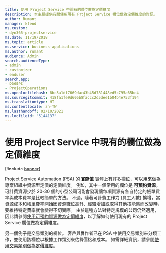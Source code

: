 ```yaml
---
title: 使用 Project Service 中現有的欄位做為定價維度
description: 本主題提供有關使用現有 Project Service 欄位做為定價維度的資訊。
author: Rumant
manager: kfend
ms.custom:
- dyn365-projectservice
ms.date: 11/19/2018
ms.topic: article
ms.service: business-applications
ms.author: rumant
audience: Admin
search.audienceType:
- admin
- customizer
- enduser
search.app:
- D365PS
- ProjectOperations
ms.openlocfilehash: 8bc3a1df7669dac43b45d781448ed5c795a65be4
ms.sourcegitcommit: 418fa1fe9d605b8faccc2d5dee1b04b4e753f194
ms.translationtype: HT
ms.contentlocale: zh-TW
ms.lasthandoff: 02/10/2021
ms.locfileid: "5144137"
---
```

# <a name="use-an-existing-field-in-project-service-as-a-pricing-dimension"></a>使用 Project Service 中現有的欄位做為定價維度

[!include [banner](../includes/psa-now-project-operations.md)]

Project Service Automation (PSA) 的 **實際值** 實體上有許多欄位，可以用來做為專案組織中資源型定價的定價維度。 例如，其中一個常用的欄位是 **可預約資源**。 可計費資源少於 20-30 個的小型公司可能會發現讓每項資源有各自特定的帳單費率與成本費率是比較簡單的方法。 不過，隨著可計費工作力 (員工人數) 擴增，當資源成本和帳單費率開始因資源職位高升、經驗增加或取得其他技能集而改變時，要維持特定費率就會變得不切實際。 由於這種方法對特定規模的公司仍然適用，因此請參閱[使用可預約資源做為定價維度](bookable-resource-pricing-dimension.md)，以了解如何使用現有的 Project Service 欄位做為定價維度。

另一個例子是交易類別的欄位。 客戶與實作者已在 PSA 中使用交易類別來分類工作，並使用該欄位以根據工作類別來估算價格和成本。 如需詳細資訊，請參閱[使用交易類別做為定價維度](transaction-category-pricing-dimension.md)。
